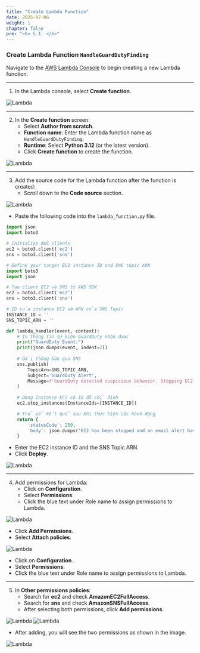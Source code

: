 ```yaml
---
title: "Create Lambda Function"
date: 2025-07-06
weight: 1
chapter: false
pre: "<b> 5.1. </b>"
---
```


### Create Lambda Function `HandleGuardDutyFinding`

Navigate to the [AWS Lambda Console](https://console.aws.amazon.com/lambda/) to begin creating a new Lambda function.

---

1. In the Lambda console, select **Create function**.

![Lambda](/images/5.Lambda/01-lambda.png)

---

2. In the **Create function** screen:
   - Select **Author from scratch**.
   - **Function name**: Enter the Lambda function name as `HandleGuardDutyFinding`.
   - **Runtime**: Select **Python 3.12** (or the latest version).
   - Click **Create function** to create the function.

![Lambda](/images/5.Lambda/02-lambda.png)

---

3. Add the source code for the Lambda function after the function is created:
   - Scroll down to the **Code source** section.

![Lambda](/images/5.Lambda/03-lambda.png)

   - Paste the following code into the `lambda_function.py` file.
```python
import json
import boto3

# Initialize AWS clients
ec2 = boto3.client('ec2')
sns = boto3.client('sns')

# Define your target EC2 instance ID and SNS topic ARN
import boto3
import json

# Tạo client EC2 và SNS từ AWS SDK
ec2 = boto3.client('ec2')
sns = boto3.client('sns')

# ID của instance EC2 và ARN của SNS Topic
INSTANCE_ID = ''  
SNS_TOPIC_ARN = ''

def lambda_handler(event, context):
    # In thông tin sự kiện GuardDuty nhận được
    print("GuardDuty Event:")
    print(json.dumps(event, indent=2))
    
    # Gửi thông báo qua SNS
    sns.publish(
        TopicArn=SNS_TOPIC_ARN,
        Subject='GuardDuty Alert',
        Message=f'GuardDuty detected suspicious behavior. Stopping EC2: {INSTANCE_ID}'
    )
    
    # Dừng instance EC2 có ID đã chỉ định
    ec2.stop_instances(InstanceIds=[INSTANCE_ID])

    # Trả về kết quả sau khi thực hiện các hành động
    return {
        'statusCode': 200,
        'body': json.dumps('EC2 has been stopped and an email alert has been sent.')
    }
```
   - Enter the EC2 instance ID and the SNS Topic ARN.
   - Click **Deploy**.

![Lambda](/images/5.Lambda/04-lambda.png)

---

4. Add permissions for Lambda:
   - Click on **Configuration**.
   - Select **Permissions**.
   - Click the blue text under Role name to assign permissions to Lambda.

![Lambda](/images/5.Lambda/05-lambda.png)

   - Click **Add Permissions**.
   - Select **Attach policies**.

![Lambda](/images/5.Lambda/06-lambda.png)

   - Click on **Configuration**.
   - Select **Permissions**.
   - Click the blue text under Role name to assign permissions to Lambda.

---

5. In **Other permissions policies**:
   - Search for **ec2** and check **AmazonEC2FullAccess**.
   - Search for **sns** and check **AmazonSNSFullAccess**.
   - After selecting both permissions, click **Add permissions**.

![Lambda](/images/5.Lambda/07-lambda.png)
![Lambda](/images/5.Lambda/08-lambda.png)

   - After adding, you will see the two permissions as shown in the image.

![Lambda](/images/5.Lambda/09-lambda.png)
